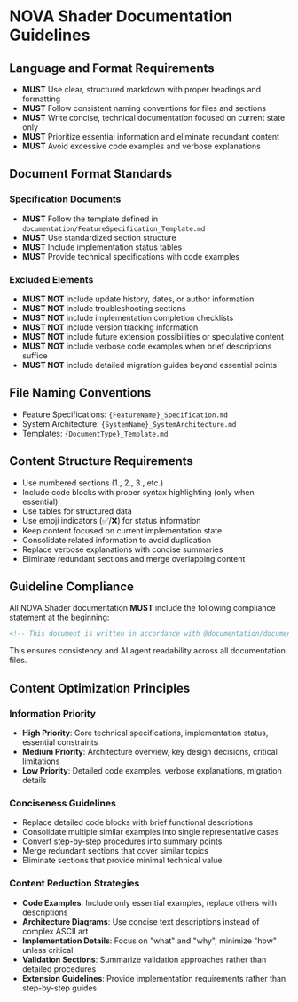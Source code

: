# NOVA Shader Documentation Guidelines

<!-- This document defines guidelines for all NOVA Shader documentation -->

## Language and Format Requirements

- **MUST** Use clear, structured markdown with proper headings and formatting
- **MUST** Follow consistent naming conventions for files and sections
- **MUST** Write concise, technical documentation focused on current state only
- **MUST** Prioritize essential information and eliminate redundant content
- **MUST** Avoid excessive code examples and verbose explanations

## Document Format Standards

### Specification Documents
- **MUST** Follow the template defined in `documentation/FeatureSpecification_Template.md`
- **MUST** Use standardized section structure
- **MUST** Include implementation status tables
- **MUST** Provide technical specifications with code examples

### Excluded Elements
- **MUST NOT** include update history, dates, or author information
- **MUST NOT** include troubleshooting sections
- **MUST NOT** include implementation completion checklists
- **MUST NOT** include version tracking information
- **MUST NOT** include future extension possibilities or speculative content
- **MUST NOT** include verbose code examples when brief descriptions suffice
- **MUST NOT** include detailed migration guides beyond essential points

## File Naming Conventions

- Feature Specifications: `{FeatureName}_Specification.md`
- System Architecture: `{SystemName}_SystemArchitecture.md`
- Templates: `{DocumentType}_Template.md`

## Content Structure Requirements

- Use numbered sections (1., 2., 3., etc.)
- Include code blocks with proper syntax highlighting (only when essential)
- Use tables for structured data
- Use emoji indicators (✅/❌) for status information
- Keep content focused on current implementation state
- Consolidate related information to avoid duplication
- Replace verbose explanations with concise summaries
- Eliminate redundant sections and merge overlapping content

## Guideline Compliance

All NOVA Shader documentation **MUST** include the following compliance statement at the beginning:

```markdown
<!-- This document is written in accordance with @documentation/documentation_guidelines.md -->
```

This ensures consistency and AI agent readability across all documentation files.

## Content Optimization Principles

### Information Priority
- **High Priority**: Core technical specifications, implementation status, essential constraints
- **Medium Priority**: Architecture overview, key design decisions, critical limitations
- **Low Priority**: Detailed code examples, verbose explanations, migration details

### Conciseness Guidelines
- Replace detailed code blocks with brief functional descriptions
- Consolidate multiple similar examples into single representative cases
- Convert step-by-step procedures into summary points
- Merge redundant sections that cover similar topics
- Eliminate sections that provide minimal technical value

### Content Reduction Strategies
- **Code Examples**: Include only essential examples, replace others with descriptions
- **Architecture Diagrams**: Use concise text descriptions instead of complex ASCII art
- **Implementation Details**: Focus on "what" and "why", minimize "how" unless critical
- **Validation Sections**: Summarize validation approaches rather than detailed procedures
- **Extension Guidelines**: Provide implementation requirements rather than step-by-step guides